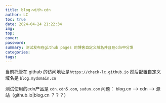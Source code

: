 ```yaml
---
title: blog-with-cdn
author: LC
toc: true
date: 2024-04-24 21:22:34
img:
top:
cover:
password:
summary: 测试发布在github pages 的博客自定义域名并且在cdn中分发
categories:
tags:
---
```


当前托管在 github 的访问地址是`https://check-lc.github.io`
然后配置自定义域名是 `blog.mydomain.cn`


测试使用的cdn产品是 `cdn.cdn5.com`, `sudun.com`
问题：
blog.cn --> cdn  --> 源站（github.io|blog.cn ？？？）